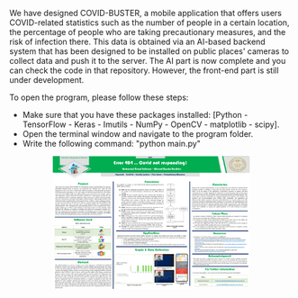 We have designed COVID-BUSTER, a mobile application that offers users COVID-related statistics such as the number of people in a certain location, the percentage of people who are taking precautionary measures, and the risk of infection there. This data is obtained via an AI-based backend system that has been designed to be installed on public places' cameras to collect data and push it to the server. The AI part is now complete and you can check the code in that repository. However, the front-end part is still under development.

To open the program, please follow these steps:
- Make sure that you have these packages installed: [Python - TensorFlow - Keras - Imutils - NumPy - OpenCV - matplotlib - scipy].
- Open the terminal window and navigate to the program folder.
- Write the following command: "python main.py"

<p align="center">
  <img src="COVID-BUSTER's Poster.png" width="350" title="hover text">
</p>
